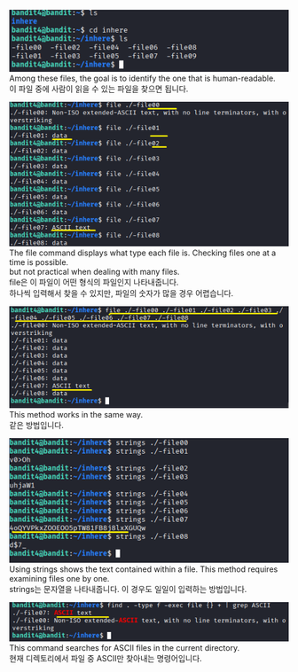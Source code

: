 ![image break](/Pictur/Level4/bandit1.png) <br>
Among these files, the goal is to identify the one that is human-readable.<br>
이 파일 중에 사람이 읽을 수 있는 파일을 찾으면 됩니다. 

![image break](/Pictur/Level4/bandit2.png) <br>
The file command displays what type each file is. Checking files one at a time is possible.<br>
but not practical when dealing with many files.<br>
file은 이 파일이 어떤 형식의 파일인지 나타내줍니다.<br>
하나씩 입력해서 찾을 수 있지만, 파일의 숫자가 많을 경우 어렵습니다. 

![image break](/Pictur/Level4/bandit3.png) <br>
This method works in the same way.<br>
같은 방법입니다.


![image break](/Pictur/Level4/bandit4.png) <br>
Using strings shows the text contained within a file. This method requires examining files one by one.<br>
strings는 문자열을 나타내줍니다. 이 경우도 일일이 입력하는 방법입니다.

![image break](/Pictur/Level4/bandit5.png) <br>
This command searches for ASCII files in the current directory.<br>
현재 디렉토리에서 파일 중 ASCII만 찾아내는 명령어입니다. 
